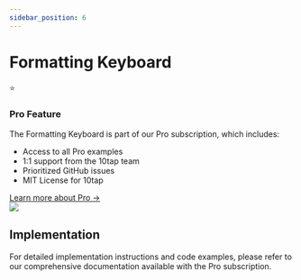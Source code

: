 ```yaml
---
sidebar_position: 6
---
```


# Formatting Keyboard

<div style={{
  backgroundColor: '#f0f5ff',
  border: '1px solid #d6e4ff',
  borderRadius: '6px',
  padding: '16px',
  marginBottom: '20px',
}}>
  <div style={{display: 'flex', alignItems: 'center', marginBottom: '12px'}}>
    <span style={{fontSize: '20px', marginRight: '8px'}}>⭐️</span>
    <h3 style={{margin: 0, color: '#1d39c4', fontSize: '18px'}}>Pro Feature</h3>
  </div>
  <p style={{margin: '0 0 12px', color: '#464646', fontSize: '14px'}}>
    The Formatting Keyboard is part of our Pro subscription, which includes:
  </p>
  <ul style={{margin: '0 0 12px', paddingLeft: '20px', color: '#464646', fontSize: '14px'}}>
    <li>Access to all Pro examples</li>
    <li>1:1 support from the 10tap team</li>
    <li>Prioritized GitHub issues</li>
    <li>MIT License for 10tap</li>
  </ul>
  <a href="https://10play.dev#10tap-pricing" style={{
    color: '#1d39c4',
    textDecoration: 'none',
    fontWeight: 'bold',
    fontSize: '14px',
  }}>
    Learn more about Pro →
  </a>
</div>
<div style={{justifyContent: 'center', display: 'flex'}}>
  <img style={{maxWidth: '40%', height: 'auto'}} src="/10tap-editor/img/format.png"/>
</div>

## Implementation

For detailed implementation instructions and code examples, please refer to our comprehensive documentation available with the Pro subscription.
